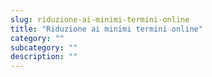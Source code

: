 ```yaml
---
slug: riduzione-ai-minimi-termini-online
title: "Riduzione ai minimi termini online"
category: ""
subcategory: ""
description: ""
---
```


